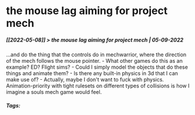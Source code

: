 # the mouse lag aiming for project mech
##### [[2022-05-08]] > the mouse lag aiming for project mech | 05-09-2022

 ...and do the thing that the controls do in mechwarrior, where the direction of the mech follows the mouse pointer.
	- What other games do this as an example? ED? Flight sims?
	- Could I simply model the objects that do these things and animate them?
		- Is there any built-in physics in 3d that I can make use of?
			- Actually, maybe I don't want to fuck with physics. Animation-priority with tight rulesets on different types of collisions is how I imagine a souls mech game would feel.

##### Tags: 